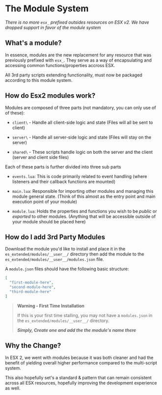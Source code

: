 # The Module System
*There is no more `esx_` prefixed outsides resources on ESX v2.
We have dropped support in favor of the module system*

## What's a module?
In essence, modules are the new replacement for any resource that was previously
prefixed with `esx_`. They serve as a way of encapsulating and accessing common
functions/properties accross ESX.

All 3rd party scripts extending functionality,
must now be packaged according to this module system.

## How do Esx2 modules work?
Modules are composed of three parts (not mandatory, you can only use of of these):

- `client\` - Handle all client-side logic and state (Files will all be sent to client)

- `server\` - Handle all server-side logic and state (Files will stay on the server)

- `shared\` - These scripts handle logic on both the server and the client (server and client side files)

Each of these parts is further divided into three sub parts

- `events.lua`: This is code primarily related to event handling
  (where listeners and their callback functions are mounted)

- `main.lua`: Responsible for importing other modules and managing this module general state.
  (Think of this almost as the entry point and main execution point of your module)

- `module.lua`: Holds the properties and functions you wish to be *public* or *exported*
  to other modules. (Anything that will be accessible outside of your module should be placed here)

## How do I add 3rd Party Modules
Download the module you'd like to install and place it in the `es_extended/modules/__user__/` directory
then add the module to the `es_extended/modules/__user__/modules.json` file.

A `module.json` files should have the following basic structure:

```json
[
  "first-module-here",
  "second-module-here",
  "third-module-here"
]
```

> **Warning - First Time Installation**
>
> If this is your first time stalling, you may not have a `modules.json`
> in the `es_extended/modules/__user__/` directory.
>
> ***Simply, Create one and add the the module's name there***

## Why the Change?
In ESX 2, we went with modules because it was both cleaner and had the benefit of yielding
overall higher performance compared to the multi-script system.

This also hopefully set's a standard & pattern that can remain consistent
across all ESX resources, hopefully improving the development experience as well.
